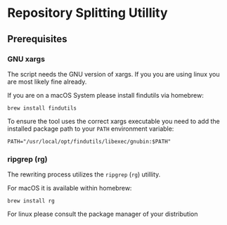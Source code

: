 # Repository Splitting Utillity

## Prerequisites

### GNU xargs

The script needs the GNU version of xargs. If you you are using linux you are most likely fine already.

If you are on a macOS System please install findutils via homebrew:

```
brew install findutils
```

To ensure the tool uses the correct xargs executable you need to add the installed package path to your
`PATH` environment variable:

```
PATH="/usr/local/opt/findutils/libexec/gnubin:$PATH"
```

### ripgrep (rg)

The rewriting process utilizes the `ripgrep` (`rg`) utillity.

For macOS it is available within homebrew:

```
brew install rg
```

For linux please consult the package manager of your distribution 
